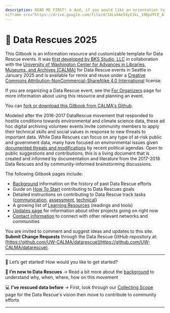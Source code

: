 ```yaml
---
description: READ ME FIRST! ⛵ And, if you would like an orientation to this website, WATCH ME FIRST! (5 minutes)
<iframe src="https://drive.google.com/file/d/1XLukAe5XyI1kL_10BpdYCE_A7lNHPTjI/preview" width="640" height="480"></iframe>
---
```


# 🛟 Data Rescues 2025

This Gitbook is an information resource and customizable template for Data Rescue events. It was [first developed by BKS Studio, LLC](https://github.com/nguyen-info/datarescue) in collaboration with the [University of Washington Center for Advances in Libraries, Museums, and Archives (CALMA)](https://calma.ischool.uw.edu/) for Data Rescue events in Seattle in January 2025 and is available for remix and reuse under a [Creative Commons Attribution-NonCommercial-ShareAlike 4.0 International](https://creativecommons.org/licenses/by-nc-sa/4.0/) license.

If you are organizing a Data Rescue event, see the [For Organizers](resources-and-tools/for-organizers.md) page for more information about using this resource and planning an event.

You can [fork or download this Gitbook from CALMA's Github](https://github.com/UW-CALMA/datarescue).

Modeled after the 2016-2017 DataRescue movement that responded to hostile conditions towards environmental and climate science data, these ad hoc digital archiving volunteer events invite community members to apply their technical skills and social values in response to new threats to important data. While Data Rescues can focus on any type of at-risk public and government data, many have focused on environmental issues given [documented threats and modifications](https://journals.plos.org/plosone/article?id=10.1371/journal.pone.0246450) by recent political agendas. Open to public suggestions and contributions, this is a living document that is created and informed by documentation and literature from the 2017-2018 Data Rescues and by community-informed brainstorming discussions.&#x20;

The following Gitbook pages include:

* [Background](what-are-data-rescues.md) information on the history of past Data Rescue efforts
* Guide on [How To Start](how-to-start/) contributing to Data Rescues goals
* Detailed instructions on contributing to Data Rescue track tasks ([communication](how-to-start/track-1-communications.md), [assessment](how-to-start/track-2-data-assessment.md), [technical](how-to-start/track-3-technical.md))
* A growing list of [Learning Resources](resources-and-tools/) (readings and tools)
* [Updates page](resources-and-tools/updates.md) for information about other projects going on right now
* [Contact information](stay-in-touch.md) to connect with other relevant networks and communities

You are invited to comment and suggest ideas and updates to this site. **Submit Change Requests** through the Data Rescue GitHub repository at: [https://github.com/UW-CALMA/datarescue](https://github.com/UW-CALMA/datarescue).

***

🚀 Let’s get started! How would you like to get started?

🐣 **I’m new to Data Rescues** →  Read a bit more about the [background](what-are-data-rescues.md) to understand why, when, where, how on this movement

💻 **I’ve rescued data before** →  First, look through our [Collecting Scope](collecting-scope.md) page for the Data Rescue's vision then move to contribute to community efforts

***






